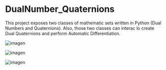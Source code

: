 # DualNumber_Quaternions
This project exposes two classes of mathematic sets written in Python (Dual Numbers and Quaternions). Also, those two classes can interac lo create Dual Quaternions and perform Automatic Differentiation.



![imagen](https://github.com/LuisAntonio1929/DualNumber_Quaternions/assets/83978263/96e0f956-76a7-49ca-b8b7-b92cefabbc36)

![imagen](https://github.com/LuisAntonio1929/DualNumber_Quaternions/assets/83978263/6aaa1fd3-ffae-4cc6-8427-e34cb25afe1a)

![imagen](https://github.com/LuisAntonio1929/DualNumber_Quaternions/assets/83978263/25851f42-5fa7-476e-901c-7825e909c60f)
